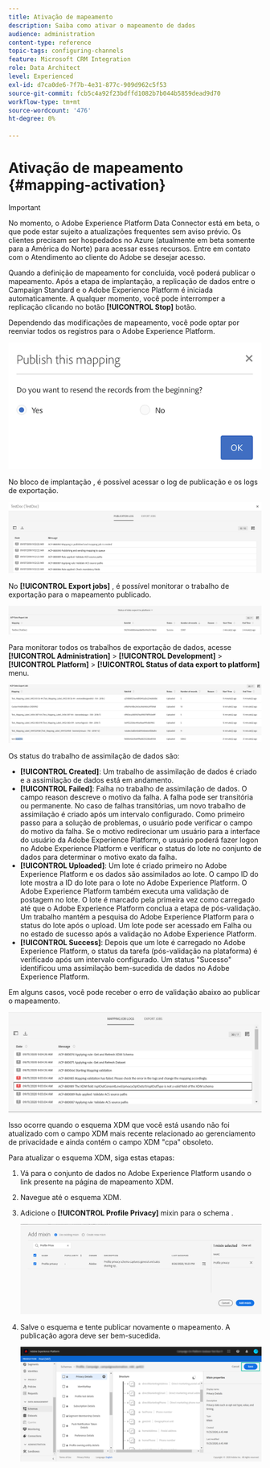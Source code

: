 ```yaml
---
title: Ativação de mapeamento
description: Saiba como ativar o mapeamento de dados
audience: administration
content-type: reference
topic-tags: configuring-channels
feature: Microsoft CRM Integration
role: Data Architect
level: Experienced
exl-id: d7ca0de6-7f7b-4e31-877c-909d962c5f53
source-git-commit: fcb5c4a92f23bdffd1082b7b044b5859dead9d70
workflow-type: tm+mt
source-wordcount: '476'
ht-degree: 0%

---
```


# Ativação de mapeamento {#mapping-activation}

>[!IMPORTANT]
>
>No momento, o Adobe Experience Platform Data Connector está em beta, o que pode estar sujeito a atualizações frequentes sem aviso prévio. Os clientes precisam ser hospedados no Azure (atualmente em beta somente para a América do Norte) para acessar esses recursos. Entre em contato com o Atendimento ao cliente do Adobe se desejar acesso.

Quando a definição de mapeamento for concluída, você poderá publicar o mapeamento. Após a etapa de implantação, a replicação de dados entre o Campaign Standard e o Adobe Experience Platform é iniciada automaticamente. A qualquer momento, você pode interromper a replicação clicando no botão **[!UICONTROL Stop]** botão.

Dependendo das modificações de mapeamento, você pode optar por reenviar todos os registros para o Adobe Experience Platform.

![](assets/aep_publishmapping.png)

No bloco de implantação , é possível acessar o log de publicação e os logs de exportação.

![](assets/aep_publog.png)

No **[!UICONTROL Export jobs]** , é possível monitorar o trabalho de exportação para o mapeamento publicado.

![](assets/aep_jobstatus.png)

Para monitorar todos os trabalhos de exportação de dados, acesse **[!UICONTROL Administration]** > **[!UICONTROL Development]** > **[!UICONTROL Platform]** > **[!UICONTROL Status of data export to platform]** menu.

![](assets/aep_statusmapping.png)

Os status do trabalho de assimilação de dados são:

* **[!UICONTROL Created]**: Um trabalho de assimilação de dados é criado e a assimilação de dados está em andamento.
* **[!UICONTROL Failed]**: Falha no trabalho de assimilação de dados. O campo reason descreve o motivo da falha. A falha pode ser transitória ou permanente. No caso de falhas transitórias, um novo trabalho de assimilação é criado após um intervalo configurado. Como primeiro passo para a solução de problemas, o usuário pode verificar o campo do motivo da falha. Se o motivo redirecionar um usuário para a interface do usuário da Adobe Experience Platform, o usuário poderá fazer logon no Adobe Experience Platform e verificar o status do lote no conjunto de dados para determinar o motivo exato da falha.
* **[!UICONTROL Uploaded]**: Um lote é criado primeiro no Adobe Experience Platform e os dados são assimilados ao lote. O campo ID do lote mostra a ID do lote para o lote no Adobe Experience Platform. O Adobe Experience Platform também executa uma validação de postagem no lote. O lote é marcado pela primeira vez como carregado até que o Adobe Experience Platform conclua a etapa de pós-validação. Um trabalho mantém a pesquisa do Adobe Experience Platform para o status do lote após o upload. Um lote pode ser acessado em Falha ou no estado de sucesso após a validação no Adobe Experience Platform.
* **[!UICONTROL Success]**: Depois que um lote é carregado no Adobe Experience Platform, o status da tarefa (pós-validação na plataforma) é verificado após um intervalo configurado. Um status &quot;Sucesso&quot; identificou uma assimilação bem-sucedida de dados no Adobe Experience Platform.

Em alguns casos, você pode receber o erro de validação abaixo ao publicar o mapeamento.

![](assets/aep_datamapping_ccpa.png)

Isso ocorre quando o esquema XDM que você está usando não foi atualizado com o campo XDM mais recente relacionado ao gerenciamento de privacidade e ainda contém o campo XDM &quot;cpa&quot; obsoleto.

Para atualizar o esquema XDM, siga estas etapas:

1. Vá para o conjunto de dados no Adobe Experience Platform usando o link presente na página de mapeamento XDM.

1. Navegue até o esquema XDM.

1. Adicione o **[!UICONTROL Profile Privacy]** mixin para o schema .

   ![](assets/aep_datamapping_privacyfield.png)

1. Salve o esquema e tente publicar novamente o mapeamento. A publicação agora deve ser bem-sucedida.

   ![](assets/aep_save_mapping.png)

